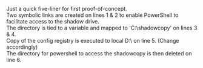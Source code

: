 Just a quick five-liner for first proof-of-concept.\
Two symbolic links are created on lines 1 & 2 to enable PowerShell to facilitate access to the shadow drive.\
The directory is tied to a variable and mapped to 'C:\shadowcopy' on lines 3 & 4.\
Copy of the config registry is executed to local D:\ on line 5.  (Change accordingly)\
The directory for powershell to access the shadowcopy is then deleted on line 6.
